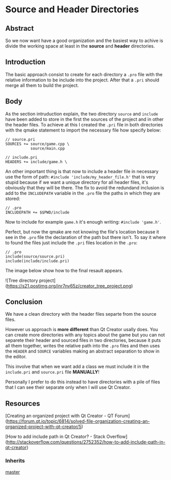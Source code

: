 # Source and Header Directories

## Abstract
So we now want have a good organization and the basiest way to achive is
divide the working space at least in the **source** and **header** directories.

## Introduction
The basic approach consist to create for each directory a `.pro` file with the
relative information to be include into the project. After that a `.pri` should
merge all them to build the project.

## Body
As the section intruduction explain, the two directory `source` and `include`
have been added to store in the first the sources of the project and in other
the header files. To achieve at this I created the `.pri` file in both
directories with the qmake statement to import the necessary file how specify
below:

```
// source.pri
SOURCES += source/game.cpp \
           source/main.cpp
```

```
// include.pri
HEADERS += include/game.h \
```

An other important thing is that now to include a header file in necessary use
the form of path: `#include 'include/my_header_file.h'` that is very stupid 
because if we want a unique directory for all header files, it's obviously that
they will be there. The fix to avoid the redundand inclusion is add to the
`INCLUDEPATH`  variable in the `.pro` file the paths in which they are stored:

```
// .pro
INCLUDEPATH += $$PWD/include
```

Now to include for example `game.h` it's enough writing: `#include 'game.h'`.

Perfect, but now the qmake are not knowing the file's location because it see
in the `.pro` file the declaration of the path but there isn't. To say it where
to found the files just include the `.pri` files location in the `.pro`:

```
// .pro
include(source/source.pri)
include(include/include.pri)
```

The image below show how to the final resault appears.

![Tree directory project]
(https://s21.postimg.org/inr7nv65z/creator_tree_project.png)

## Conclusion
We have a clean directory with the header files separte from the source files.

However us approach is **more different** than Qt Creator usally does. You can
create more directories with any topics about the game but you can not separete
their header and sourced files in two directories, because it puts all them
together, writes the relative path into the `.pro` files and then uses the
`HEADER` and `SOURCE` variables making an abstract separation to show in the
editor.

This involve that when we want add a class we must include it in the
`include.pri` and `source.pri` file **MANUALLY**!

Personally I prefer to do this instead to have directories with a pile of files
that I can see their separate only when I will use Qt Creator.

## Resources
[Creating an organized project with Qt Creator - QT Forum]
(https://forum.qt.io/topic/6814/solved-file-organization-creating-an-organized-project-with-qt-creator/5)

[How to add include path in Qt Creator? - Stack Overflow]
(http://stackoverflow.com/questions/2752352/how-to-add-include-path-in-qt-creator)

### Inherits
[master](https://github.com/korut94/MakeQtGame)
